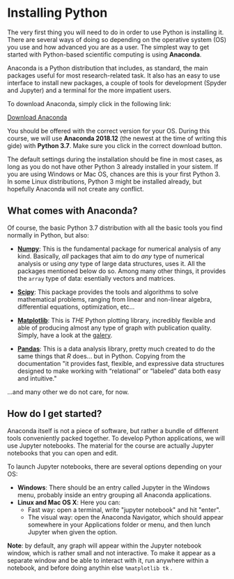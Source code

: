 # Installing Python

The very first thing you will need to do in order to use Python is installing it. There are several ways of doing so depending on the operative system (OS) you use and how advanced you are as a user. The simplest way to get started with Python-based scientific computing is using **Anaconda**. 

Anaconda is a Python distribution that includes, as standard, the main packages useful for most research-related task. It also has an easy to use interface to install new packages, a couple of tools for development (Spyder and Jupyter) and a terminal for the more impatient users. 

To download Anaconda, simply click in the following link:

[Download Anaconda](https://www.anaconda.com/download)

You should be offered with the correct version for your OS. During this course, we will use **Anaconda 2018.12** (the newest at the time of writing this gide) with **Python 3.7**. Make sure you click in the correct download button.

The default settings during the installation should be fine in most cases, as long as you do not have other Python 3 already installed in your sistem. If you are using Windows or Mac OS, chances are this is your first Python 3. In some Linux distributions, Python 3 might be installed already, but hopefully Anaconda will not create any conflict. 

## What comes with Anaconda?

Of course, the basic Python 3.7 distribution with all the basic tools you find normally in Python, but also:

- [**Numpy**](http://www.numpy.org): This is the fundamental package for numerical analysis of any kind. Basically, *all* packages that aim to do *any* type of numerical analysis or using *any* type of large data structures, uses it. All the packages mentioned below do so. Among many other things, it provides the ```array``` type of data: esentially vectors and matrices. 

- [**Scipy**](https://docs.scipy.org/doc/scipy/reference/): This package provides the tools and algorithms to solve mathematical problems, ranging from linear and non-linear algebra, differential equations, optimization, etc... 

- [**Matplotlib**](https://matplotlib.org): This is *THE* Python plotting library, incredibly flexible and able of producing almost any type of graph with publication quality. Simply, have a look at the [galery](https://matplotlib.org/tutorials/introductory/sample_plots.html).  

- [**Pandas**](http://pandas.pydata.org): This is a data analysis library, pretty much created to do the same things that *R* does... but in Python. Copying from the documentation "it provides fast, flexible, and expressive data structures designed to make working with “relational” or “labeled” data both easy and intuitive."  

...and many other we do not care, for now. 

## How do I get started?

Anaconda itself is not a piece of software, but rather a bundle of different tools conveniently packed together. To develop Python applications, we will use Jupyter notebooks. The material for the course are actually Jupyter notebooks that you can open and edit.  

To launch Jupyter notebooks, there are several options depending on your OS:

- **Windows**: There should be an entry called Jupyter in the Windows menu, probably inside an entry grouping all Anaconda applications. 
- **Linux and Mac OS X**: Here you can:
    - Fast way: open a terminal, write "jupyter notebook" and hit "enter".
    - The visual way: open the Anaconda Navigator, which should appear somewhere in your Applications folder or menu, and then lunch Jupyter when given the option.   

**Note**: by default, any graph will appear within the Jupyter notebook window, which is rather small and not interactive. To make it appear as a separate window and be able to interact with it, run anywhere within a notebook, and before doing anythin else ```%matplotlib tk``` .
